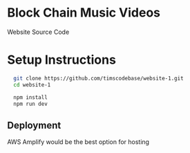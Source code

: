 # Block Chain Music Videos

Website Source Code

# Setup Instructions

```bash
  git clone https://github.com/timscodebase/website-1.git
  cd website-1

  npm install
  npm run dev
```

## Deployment 

AWS Amplify would be the best option for hosting 